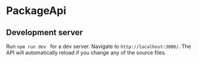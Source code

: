 # PackageApi


## Development server

Run `npm run dev ` for a dev server. Navigate to `http://localhost:3000/`. The API will automatically reload if you change any of the source files.

